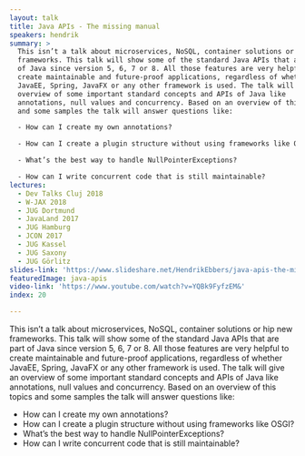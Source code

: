 ```yaml
---
layout: talk
title: Java APIs - The missing manual
speakers: hendrik
summary: >
  This isn’t a talk about microservices, NoSQL, container solutions or hip new
  frameworks. This talk will show some of the standard Java APIs that are part
  of Java since version 5, 6, 7 or 8. All those features are very helpful to
  create maintainable and future-proof applications, regardless of whether
  JavaEE, Spring, JavaFX or any other framework is used. The talk will give an
  overview of some important standard concepts and APIs of Java like
  annotations, null values and concurrency. Based on an overview of this topics
  and some samples the talk will answer questions like:

  - How can I create my own annotations?

  - How can I create a plugin structure without using frameworks like OSGI?

  - What’s the best way to handle NullPointerExceptions?

  - How can I write concurrent code that is still maintainable?
lectures:
  - Dev Talks Cluj 2018
  - W-JAX 2018
  - JUG Dortmund
  - JavaLand 2017
  - JUG Hamburg
  - JCON 2017
  - JUG Kassel
  - JUG Saxony
  - JUG Görlitz
slides-link: 'https://www.slideshare.net/HendrikEbbers/java-apis-the-missing-manual'
featuredImage: java-apis
video-link: 'https://www.youtube.com/watch?v=YQBk9FyfzEM&'
index: 20

---
```


This isn’t a talk about microservices, NoSQL, container solutions or hip new frameworks. This talk will show some of the standard Java APIs that are part of Java since version 5, 6, 7 or 8. All those features are very helpful to create maintainable and future-proof applications, regardless of whether JavaEE, Spring, JavaFX or any other framework is used. The talk will give an overview of some important standard concepts and APIs of Java like annotations, null values and concurrency. Based on an overview of this topics and some samples the talk will answer questions like:
- How can I create my own annotations?
- How can I create a plugin structure without using frameworks like OSGI?
- What’s the best way to handle NullPointerExceptions?
- How can I write concurrent code that is still maintainable?
